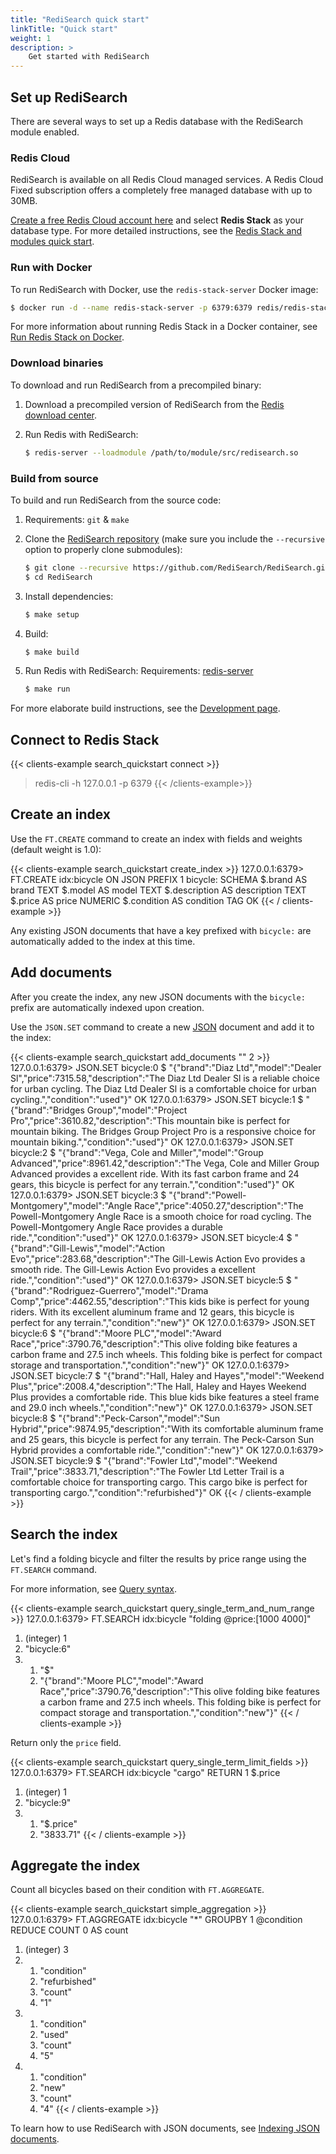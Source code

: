 ```yaml
---
title: "RediSearch quick start"
linkTitle: "Quick start"
weight: 1
description: >
    Get started with RediSearch
---
```


## Set up RediSearch

There are several ways to set up a Redis database with the RediSearch module enabled.

### Redis Cloud

RediSearch is available on all Redis Cloud managed services. A Redis Cloud Fixed subscription offers a completely free managed database with up to 30MB.

[Create a free Redis Cloud account here](https://redis.com/try-free/) and select **Redis Stack** as your database type. For more detailed instructions, see the [Redis Stack and modules quick start](https://docs.redis.com/latest/modules/modules-quickstart/#set-up-a-redis-cloud-database).

### Run with Docker

To run RediSearch with Docker, use the `redis-stack-server` Docker image:

```sh
$ docker run -d --name redis-stack-server -p 6379:6379 redis/redis-stack-server:latest
```

For more information about running Redis Stack in a Docker container, see [Run Redis Stack on Docker](/docs/stack/get-started/install/docker/).

### Download binaries

To download and run RediSearch from a precompiled binary:

1. Download a precompiled version of RediSearch from the [Redis download center](https://redis.com/download-center/modules/).

1. Run Redis with RediSearch:

    ```sh
    $ redis-server --loadmodule /path/to/module/src/redisearch.so
    ```

### Build from source

To build and run RediSearch from the source code:

1. Requirements: `git` & `make`

1. Clone the [RediSearch repository](https://github.com/RediSearch/RediSearch) (make sure you include the `--recursive` option to properly clone submodules):

    ```sh
    $ git clone --recursive https://github.com/RediSearch/RediSearch.git
    $ cd RediSearch
    ```

1. Install dependencies:

    ```sh
    $ make setup
    ```

1. Build:
    ```sh
    $ make build
    ```

1. Run Redis with RediSearch:
    Requirements: [redis-server](https://redis.io/docs/getting-started/)

    ```sh
    $ make run
    ```

For more elaborate build instructions, see the [Development page](/docs/stack/search/development).

## Connect to Redis Stack

{{< clients-example search_quickstart connect >}}
> redis-cli -h 127.0.0.1 -p 6379
{{< /clients-example>}}

## Create an index

Use the `FT.CREATE` command to create an index with fields and weights (default weight is 1.0):

{{< clients-example search_quickstart create_index >}}
127.0.0.1:6379> FT.CREATE idx:bicycle ON JSON PREFIX 1 bicycle: SCHEMA $.brand AS brand TEXT $.model AS model TEXT $.description AS description TEXT $.price AS price NUMERIC $.condition AS condition TAG
OK
{{< / clients-example >}}

Any existing JSON documents that have a key prefixed with `bicycle:` are automatically added to the index at this time.

## Add documents

After you create the index, any new JSON documents with the `bicycle:` prefix are automatically indexed upon creation.

Use the `JSON.SET` command to create a new [JSON](/docs/stack/json/) document and add it to the index:

{{< clients-example search_quickstart add_documents "" 2 >}}
127.0.0.1:6379> JSON.SET bicycle:0 $ "{\"brand\":\"Diaz Ltd\",\"model\":\"Dealer Sl\",\"price\":7315.58,\"description\":\"The Diaz Ltd Dealer Sl is a reliable choice for urban cycling. The Diaz Ltd Dealer Sl is a comfortable choice for urban cycling.\",\"condition\":\"used\"}"
OK
127.0.0.1:6379> JSON.SET bicycle:1 $ "{\"brand\":\"Bridges Group\",\"model\":\"Project Pro\",\"price\":3610.82,\"description\":\"This mountain bike is perfect for mountain biking. The Bridges Group Project Pro is a responsive choice for mountain biking.\",\"condition\":\"used\"}"
OK
127.0.0.1:6379> JSON.SET bicycle:2 $ "{\"brand\":\"Vega, Cole and Miller\",\"model\":\"Group Advanced\",\"price\":8961.42,\"description\":\"The Vega, Cole and Miller Group Advanced provides a excellent ride. With its fast carbon frame and 24 gears, this bicycle is perfect for any terrain.\",\"condition\":\"used\"}"
OK
127.0.0.1:6379> JSON.SET bicycle:3 $ "{\"brand\":\"Powell-Montgomery\",\"model\":\"Angle Race\",\"price\":4050.27,\"description\":\"The Powell-Montgomery Angle Race is a smooth choice for road cycling. The Powell-Montgomery Angle Race provides a durable ride.\",\"condition\":\"used\"}"
OK
127.0.0.1:6379> JSON.SET bicycle:4 $ "{\"brand\":\"Gill-Lewis\",\"model\":\"Action Evo\",\"price\":283.68,\"description\":\"The Gill-Lewis Action Evo provides a smooth ride. The Gill-Lewis Action Evo provides a excellent ride.\",\"condition\":\"used\"}"
OK
127.0.0.1:6379> JSON.SET bicycle:5 $ "{\"brand\":\"Rodriguez-Guerrero\",\"model\":\"Drama Comp\",\"price\":4462.55,\"description\":\"This kids bike is perfect for young riders. With its excellent aluminum frame and 12 gears, this bicycle is perfect for any terrain.\",\"condition\":\"new\"}"
OK
127.0.0.1:6379> JSON.SET bicycle:6 $ "{\"brand\":\"Moore PLC\",\"model\":\"Award Race\",\"price\":3790.76,\"description\":\"This olive folding bike features a carbon frame and 27.5 inch wheels. This folding bike is perfect for compact storage and transportation.\",\"condition\":\"new\"}"
OK
127.0.0.1:6379> JSON.SET bicycle:7 $ "{\"brand\":\"Hall, Haley and Hayes\",\"model\":\"Weekend Plus\",\"price\":2008.4,\"description\":\"The Hall, Haley and Hayes Weekend Plus provides a comfortable ride. This blue kids bike features a steel frame and 29.0 inch wheels.\",\"condition\":\"new\"}"
OK
127.0.0.1:6379> JSON.SET bicycle:8 $ "{\"brand\":\"Peck-Carson\",\"model\":\"Sun Hybrid\",\"price\":9874.95,\"description\":\"With its comfortable aluminum frame and 25 gears, this bicycle is perfect for any terrain. The Peck-Carson Sun Hybrid provides a comfortable ride.\",\"condition\":\"new\"}"
OK
127.0.0.1:6379> JSON.SET bicycle:9 $ "{\"brand\":\"Fowler Ltd\",\"model\":\"Weekend Trail\",\"price\":3833.71,\"description\":\"The Fowler Ltd Letter Trail is a comfortable choice for transporting cargo. This cargo bike is perfect for transporting cargo.\",\"condition\":\"refurbished\"}"
OK
{{< / clients-example >}}

## Search the index

Let's find a folding bicycle and filter the results by price range using the `FT.SEARCH` command. 

For more information, see [Query syntax](/docs/stack/search/reference/query_syntax).

{{< clients-example search_quickstart query_single_term_and_num_range >}}
127.0.0.1:6379> FT.SEARCH idx:bicycle "folding @price:[1000 4000]"
1) (integer) 1
2) "bicycle:6"
3) 1) "$"
   2) "{\"brand\":\"Moore PLC\",\"model\":\"Award Race\",\"price\":3790.76,\"description\":\"This olive folding bike features a carbon frame and 27.5 inch wheels. This folding bike is perfect for compact storage and transportation.\",\"condition\":\"new\"}"
{{< / clients-example >}}

Return only the `price` field.

{{< clients-example search_quickstart query_single_term_limit_fields >}}
127.0.0.1:6379> FT.SEARCH idx:bicycle "cargo" RETURN 1 $.price
1) (integer) 1
2) "bicycle:9"
3) 1) "$.price"
   2) "3833.71"
{{< / clients-example >}}

## Aggregate the index

Count all bicycles based on their condition with `FT.AGGREGATE`.

{{< clients-example search_quickstart simple_aggregation >}}
127.0.0.1:6379> FT.AGGREGATE idx:bicycle "*" GROUPBY 1 @condition REDUCE COUNT 0 AS count
1) (integer) 3
2) 1) "condition"
   2) "refurbished"
   3) "count"
   4) "1"
3) 1) "condition"
   2) "used"
   3) "count"
   4) "5"
4) 1) "condition"
   2) "new"
   3) "count"
   4) "4"
{{< / clients-example >}}

To learn how to use RediSearch with JSON documents, see [Indexing JSON documents](/docs/stack/search/indexing_json).
